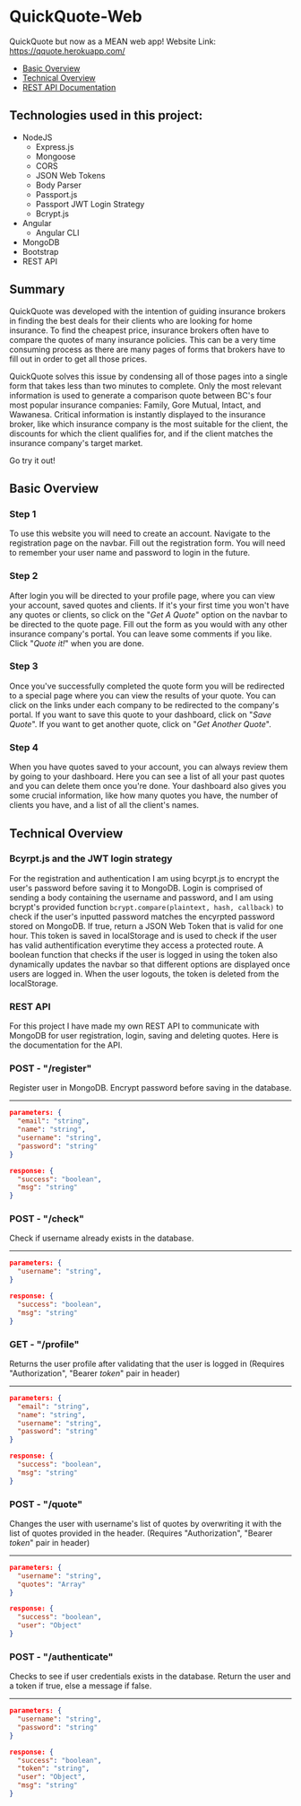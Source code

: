 # QuickQuote-Web

QuickQuote but now as a MEAN web app! Website Link: https://qquote.herokuapp.com/

* [Basic Overview](https://github.com/Novacer/QuickQuote-Web/blob/master/README.md#basic-overview)
* [Technical Overview](https://github.com/Novacer/QuickQuote-Web/blob/master/README.md#technical-overview)
* [REST API Documentation](https://github.com/Novacer/QuickQuote-Web/blob/master/README.md#rest-api)

## Technologies used in this project:
* NodeJS
  * Express.js
  * Mongoose
  * CORS
  * JSON Web Tokens
  * Body Parser
  * Passport.js
  * Passport JWT Login Strategy
  * Bcrypt.js
* Angular
  * Angular CLI
* MongoDB
* Bootstrap
* REST API

## Summary

QuickQuote was developed with the intention of guiding insurance brokers in finding the best deals for their clients who are looking for home insurance. To find the cheapest price, insurance brokers often have to compare the quotes of many insurance policies. This can be a very time consuming process as there are many pages of forms that brokers have to fill out in order to get all those prices.

QuickQuote solves this issue by condensing all of those pages into a single form that takes less than two minutes to complete. Only the most relevant information is used to generate a comparison quote between BC's four most popular insurance companies: Family, Gore Mutual, Intact, and Wawanesa. Critical information is instantly displayed to the insurance broker, like which insurance company is the most suitable for the client, the discounts for which the client qualifies for, and if the client matches the insurance company's target market.

Go try it out!



## Basic Overview

### Step 1
To use this website you will need to create an account. Navigate to the registration page on the navbar. Fill out the registration form. You will need to remember your user name and password to login in the future.

### Step 2
After login you will be directed to your profile page, where you can view your account, saved quotes and clients. If it's your first time you won't have any quotes or clients, so click on the "*Get A Quote*" option on the navbar to be directed to the quote page. Fill out the form as you would with any other insurance company's portal. You can leave some comments if you like. Click "*Quote it!*" when you are done. 

### Step 3
Once you've successfully completed the quote form you will be redirected to a special page where you can view the results of your quote. You can click on the links under each company to be redirected to the company's portal. If you want to save this quote to your dashboard, click on "*Save Quote*". If you want to get another quote, click on "*Get Another Quote*".

### Step 4
When you have quotes saved to your account, you can always review them by going to your dashboard. Here you can see a list of all your past quotes and you can delete them once you're done. Your dashboard also gives you some crucial information, like how many quotes you have, the number of clients you have, and a list of all the client's names. 



## Technical Overview

### Bcyrpt.js and the JWT login strategy
For the registration and authentication I am using bcyrpt.js to encrypt the user's password before saving it to MongoDB. Login is comprised of sending a body containing the username and password, and I am using bcrypt's provided function `bcrypt.compare(plaintext, hash, callback)` to check if the user's inputted password matches the encyrpted password stored on MongoDB. If true, return a JSON Web Token that is valid for one hour. This token is saved in localStorage and is used to check if the user has valid authentification everytime they access a protected route. A boolean function that checks if the user is logged in using the token also dynamically updates the navbar so that different options are displayed once users are logged in. When the user logouts, the token is deleted from the localStorage.

### REST API
For this project I have made my own REST API to communicate with MongoDB for user registration, login, saving and deleting quotes.
Here is the documentation for the API.


### POST - "/register"
Register user in MongoDB. Encrypt password before saving in the database.

--------
```JSON
parameters: {
  "email": "string",
  "name": "string",
  "username": "string",
  "password": "string"
}

response: {
  "success": "boolean",
  "msg": "string"
}
```

### POST - "/check"
Check if username already exists in the database.

--------
```JSON
parameters: {
  "username": "string",
}

response: {
  "success": "boolean",
  "msg": "string"
}
```

### GET - "/profile"
Returns the user profile after validating that the user is logged in
(Requires "Authorization", "Bearer *token*" pair in header)

--------
```JSON
parameters: {
  "email": "string",
  "name": "string",
  "username": "string",
  "password": "string"
}

response: {
  "success": "boolean",
  "msg": "string"
}
```

### POST - "/quote"
Changes the user with username's list of quotes by overwriting it with the list of quotes provided in the header.
(Requires "Authorization", "Bearer *token*" pair in header)

--------
```JSON
parameters: {
  "username": "string",
  "quotes": "Array"
}

response: {
  "success": "boolean",
  "user": "Object"
}
```

### POST - "/authenticate"
Checks to see if user credentials exists in the database. Return the user and a token if true, else a message if false.

--------
```JSON
parameters: {
  "username": "string",
  "password": "string"
}

response: {
  "success": "boolean",
  "token": "string",
  "user": "Object",
  "msg": "string"
}
```
